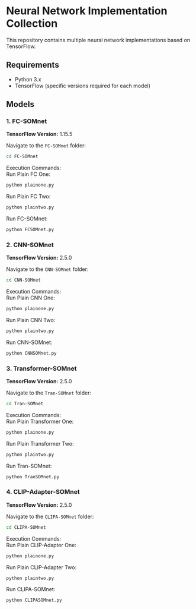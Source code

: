 # Neural Network Implementation Collection

This repository contains multiple neural network implementations based on TensorFlow.

## Requirements

- Python 3.x
- TensorFlow (specific versions required for each model)

## Models

### 1. FC-SOMnet
**TensorFlow Version:** 1.15.5

Navigate to the `FC-SOMnet` folder:

```bash
cd FC-SOMnet
```
Execution Commands:  
Run Plain FC One:
```bash
python plainone.py
```
Run Plain FC Two:
```bash
python plaintwo.py
```
Run FC-SOMnet:
```bash
python FCSOMnet.py
```
### 2. CNN-SOMnet
**TensorFlow Version:** 2.5.0

Navigate to the `CNN-SOMnet` folder:

```bash
cd CNN-SOMnet
```
Execution Commands:  
Run Plain CNN One:
```bash
python plainone.py
```
Run Plain CNN Two:
```bash
python plaintwo.py
```
Run CNN-SOMnet:
```bash
python CNNSOMnet.py
```
### 3. Transformer-SOMnet
**TensorFlow Version:** 2.5.0

Navigate to the `Tran-SOMnet` folder:

```bash
cd Tran-SOMnet
```
Execution Commands:  
Run Plain Transformer One:
```bash
python plainone.py
```
Run Plain Transformer Two:
```bash
python plaintwo.py
```
Run Tran-SOMnet:
```bash
python TranSOMnet.py
```
### 4. CLIP-Adapter-SOMnet
**TensorFlow Version:** 2.5.0

Navigate to the `CLIPA-SOMnet` folder:

```bash
cd CLIPA-SOMnet
```
Execution Commands:  
Run Plain CLIP-Adapter One:
```bash
python plainone.py
```
Run Plain CLIP-Adapter Two:
```bash
python plaintwo.py
```
Run CLIPA-SOMnet:
```bash
python CLIPASOMnet.py
```

